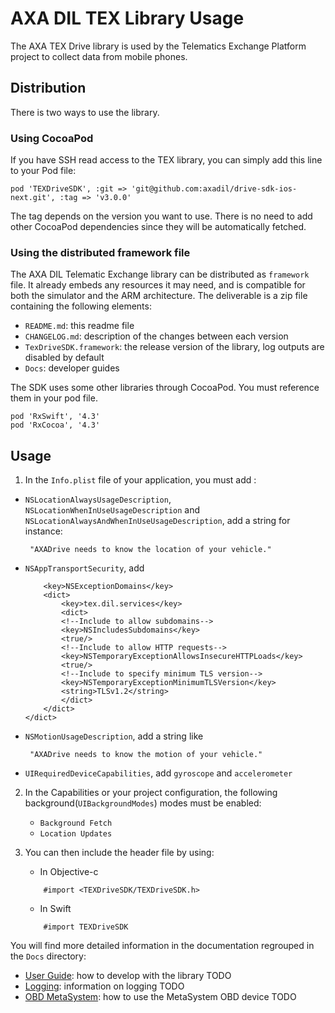 # AXA DIL TEX Library Usage

The AXA TEX Drive library is used by the Telematics Exchange Platform project to
collect data from mobile phones.

## Distribution

There is two ways to use the library.

### Using CocoaPod

If you have SSH read access to the TEX library, you can simply add this line to your Pod file:

    pod 'TEXDriveSDK', :git => 'git@github.com:axadil/drive-sdk-ios-next.git', :tag => 'v3.0.0'

The tag depends on the version you want to use. There is no need to add other
CocoaPod dependencies since they will be automatically fetched.

### Using the distributed framework file

The AXA DIL Telematic Exchange library can be distributed as `framework` file.
It already embeds any resources it may need, and is compatible for both the
simulator and the ARM architecture. The deliverable is a zip file containing the
following elements:

- `README.md`: this readme file
- `CHANGELOG.md`: description of the changes between each version
- `TexDriveSDK.framework`: the release version of the library, log outputs are disabled by default
- `Docs`: developer guides

The SDK uses some other libraries through CocoaPod. You must reference them in
your pod file.

```
pod 'RxSwift', '4.3'
pod 'RxCocoa', '4.3'
```

## Usage

1. In the `Info.plist` file of your application, you must add :
-  `NSLocationAlwaysUsageDescription`, `NSLocationWhenInUseUsageDescription` and `NSLocationAlwaysAndWhenInUseUsageDescription`, add a string for instance:

        "AXADrive needs to know the location of your vehicle."
 - `NSAppTransportSecurity`, add

    ```<dict>
        <key>NSExceptionDomains</key>
        <dict>
            <key>tex.dil.services</key>
            <dict>
            <!--Include to allow subdomains-->
            <key>NSIncludesSubdomains</key>
            <true/>
            <!--Include to allow HTTP requests-->
            <key>NSTemporaryExceptionAllowsInsecureHTTPLoads</key>
            <true/>
            <!--Include to specify minimum TLS version-->
            <key>NSTemporaryExceptionMinimumTLSVersion</key>
            <string>TLSv1.2</string>
            </dict>
        </dict>
    </dict>
 
 - `NSMotionUsageDescription`, add a string like 
 
        "AXADrive needs to know the motion of your vehicle."
 - `UIRequiredDeviceCapabilities`, add   `gyroscope` and `accelerometer`

2. In the Capabilities or your project configuration, the following background(`UIBackgroundModes`) modes must be enabled:
    - `Background Fetch`
    - `Location Updates`

3. You can then include the header file by using:

    - In Objective-c
    ```
        #import <TEXDriveSDK/TEXDriveSDK.h>
    ```
    - In Swift
    ```
        #import TEXDriveSDK
   ```
You will find more detailed information in the documentation regrouped in the `Docs` directory:

- [User Guide](./Docs/user-guide.md): how to develop with the library TODO
- [Logging](./Docs/logging.md): information on logging TODO
- [OBD MetaSystem](./Docs/obd-metasystem.md): how to use the MetaSystem OBD device TODO
